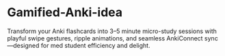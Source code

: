 # Gamified-Anki-idea
Transform your Anki flashcards into 3–5 minute micro-study sessions with playful swipe gestures, ripple animations, and seamless AnkiConnect sync—designed for med student efficiency and delight.

